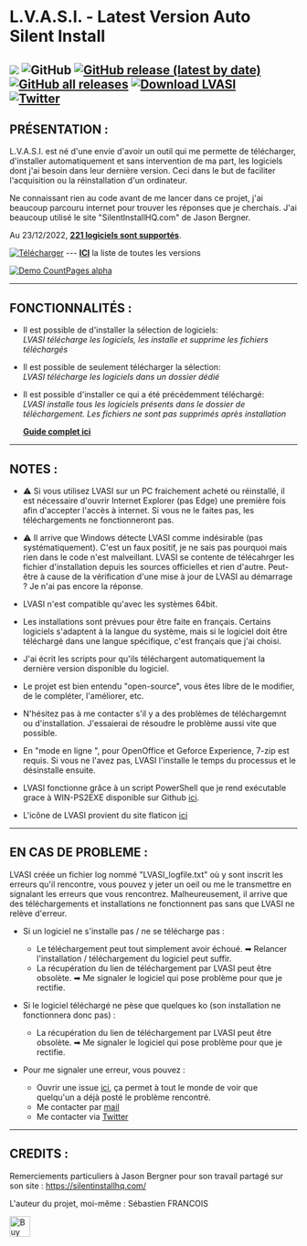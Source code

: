 # L.V.A.S.I. - Latest Version Auto Silent Install

![](https://img.shields.io/badge/Platforme-Windows--64-lightgrey) ![GitHub](https://img.shields.io/github/license/SebastienFRA/LVASI?label=License) [![GitHub release (latest by date)](https://img.shields.io/github/v/release/SebastienFRA/LVASI?label=Version)](https://github.com/SebastienFRA/LVASI/releases/latest) [![GitHub all releases](https://img.shields.io/github/downloads/SebastienFRA/LVASI/total?color=g&label=Téléchargement%20Github)](https://github.com/SebastienFRA/LVASI/releases/latest) [![Download LVASI](https://img.shields.io/sourceforge/dt/lvasi.svg?label=Téléchargements%20SourceForge)](https://sourceforge.net/projects/lvasi/files/latest/download)  
[![Twitter](https://img.shields.io/badge/Suivez--moi-1DA1F2?style=flat&logo=twitter&logoColor=white)](https://twitter.com/intent/follow?original_referer=https%3A%2F%2Fpublish.twitter.com%2F&ref_src=twsrc%5Etfw%7Ctwcamp%5Ebuttonembed%7Ctwterm%5Efollow%7Ctwgr%5EPuma_n&region=follow_link&screen_name=Puma_n)  
------------------------------------------------------------		  
PRÉSENTATION :
------------------------------------------------------------

L.V.A.S.I. est né d'une envie d'avoir un outil qui me permette de télécharger,
d'installer automatiquement et sans intervention de ma part, les logiciels dont
j'ai besoin dans leur dernière version. Ceci dans le but de faciliter l'acquisition
ou la réinstallation d'un ordinateur.

Ne connaissant rien au code avant de me lancer dans ce projet, j'ai
beaucoup parcouru internet pour trouver les réponses que je cherchais.
J'ai beaucoup utilisé le site "SilentInstallHQ.com" de Jason Bergner.

Au 23/12/2022, [**221 logiciels sont supportés**](https://github.com/SebastienFRA/LVASI/blob/main/Liste.md).

[![Télécharger](https://github.com/SebastienFRA/LVASI/blob/main/img/T%C3%A9l%C3%A9charger.light.png)](https://github.com/SebastienFRA/LVASI/releases/download/v2.51/LVASI_v2.51.exe) --- [**ICI**](https://github.com/SebastienFRA/LVASI/releases) la liste de toutes les versions

[![Demo CountPages alpha](https://github.com/SebastienFRA/LVASI/blob/main/img/LVASI_v2.48.gif)](https://youtu.be/ux5MgNagxnU)

---
**FONCTIONNALITÉS :**
---

- Il est possible de d'installer la sélection de logiciels:  
  *LVASI télécharge les logiciels, les installe et supprime les fichiers téléchargés*

- Il est possible de seulement télécharger la sélection:  
  *LVASI télécharge les logiciels dans un dossier dédié*
 
- Il est possible d'installer ce qui a été précédemment téléchargé:  
  *LVASI installe tous les logiciels présents dans le dossier de téléchargement. Les fichiers ne sont pas supprimés après installation*
  
  [**Guide complet ici**](https://github.com/SebastienFRA/LVASI/blob/main/LVASI%20-%202.1%2B%20-%20AIDE.md)

-------------------------
NOTES :
-------------------------
- ⚠ Si vous utilisez LVASI sur un PC fraichement acheté ou réinstallé, il est nécessaire d'ouvrir Internet Explorer (pas Edge) une première fois afin d'accepter l'accès à internet. Si vous ne le faites pas, les téléchargements ne fonctionneront pas.

- ⚠ Il arrive que Windows détecte LVASI comme indésirable (pas systématiquement). C'est un faux positif, je ne sais pas pourquoi mais rien dans le code n'est malveillant. LVASI se contente de télécahrger les fichier d'installation depuis les sources officielles et rien d'autre. Peut-être à cause de la vérification d'une mise à jour de LVASI au démarrage ?  Je n'ai pas encore la réponse.

- LVASI n'est compatible qu'avec les systèmes 64bit.

- Les installations sont prévues pour être faite en français. Certains logiciels s'adaptent à la langue
du système, mais si le logiciel doit être téléchargé dans une langue spécifique, c'est
français que j'ai choisi.

- J'ai écrit les scripts pour qu'ils téléchargent automatiquement la dernière version disponible du logiciel.

- Le projet est bien entendu "open-source", vous êtes libre de le modifier, de le compléter,
l'améliorer, etc.

- N'hésitez pas à me contacter s'il y a des problèmes de téléchargemnt ou d'installation. J'essaierai de résoudre le problème
aussi vite que possible.

- En "mode en ligne ", pour OpenOffice et Geforce Experience, 7-zip est requis. Si vous ne l'avez pas, LVASI l'installe le temps du processus et le désinstalle ensuite.

- LVASI fonctionne grâce à un script PowerShell que je rend exécutable grace à WIN-PS2EXE disponible sur Github [ici](https://github.com/MScholtes/Win-PS2EXE).

- L'icône de LVASI provient du site flaticon [ici](https://www.flaticon.com/free-icon/software_4196389)

-------------------------
EN CAS DE PROBLEME :
-------------------------

LVASI créée un fichier log nommé "LVASI_logfile.txt" où y sont inscrit les erreurs qu'il rencontre, vous pouvez y jeter un oeil ou me le transmettre en signalant les erreurs que vous rencontrez.  Malheureusement, il arrive que des téléchargements et installations ne fonctionnent pas sans que LVASI ne relève d'erreur. 
- Si un logiciel ne s'installe pas / ne se télécharge pas :
   - Le téléchargement peut tout simplement avoir échoué. ➡ Relancer l'installation / téléchargement du logiciel peut suffir.
   - La récupération du lien de téléchargement par LVASI peut être obsolète. ➡ Me signaler le logiciel qui pose problème pour que je rectifie.

- Si le logiciel téléchargé ne pèse que quelques ko (son installation ne fonctionnera donc pas) :
   - La récupération du lien de téléchargement par LVASI peut être obsolète. ➡ Me signaler le logiciel qui pose problème pour que je rectifie.

- Pour me signaler une erreur, vous pouvez :
   - Ouvrir une issue [ici](https://github.com/SebastienFRA/LVASI/issues), ça permet à tout le monde de voir que quelqu'un a déjà posté le problème rencontré.
   - Me contacter par [mail](mailto:sebastien.lvasi@gmail.com)
   - Me contacter via [Twitter](https://twitter.com/Puma_n)
 
--------------------------------
CREDITS :                      
--------------------------------

Remerciements particuliers à Jason Bergner pour son travail partagé sur son site :
https://silentinstallhq.com/

L'auteur du projet, moi-même : Sébastien FRANCOIS

<a href='https://ko-fi.com/V7V7EJIL4' target='_blank'><img height='36' style='border:0px;height:36px;' src='https://cdn.ko-fi.com/cdn/kofi2.png?v=3' border='0' alt='Buy Me a Coffee at ko-fi.com' /></a>
